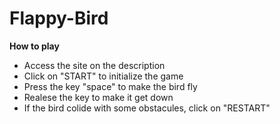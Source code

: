 # Flappy-Bird


**How to play**

- Access the site on the description
- Click on "START" to initialize the game
- Press the key "space" to make the bird fly
- Realese the key to make it get down
- If the bird colide with some obstacules, click on "RESTART"


